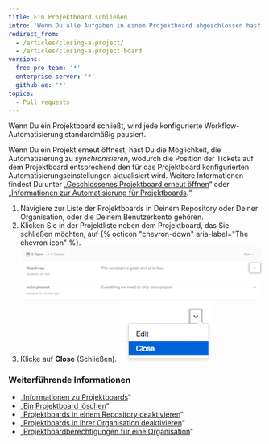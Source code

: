 ```yaml
---
title: Ein Projektboard schließen
intro: 'Wenn Du alle Aufgaben in einem Projektboard abgeschlossen hast oder ein Projektboard nicht mehr benötigst, kannst Du es schließen.'
redirect_from:
  - /articles/closing-a-project/
  - /articles/closing-a-project-board
versions:
  free-pro-team: '*'
  enterprise-server: '*'
  github-ae: '*'
topics:
  - Pull requests
---
```


Wenn Du ein Projektboard schließt, wird jede konfigurierte Workflow-Automatisierung standardmäßig pausiert.

Wenn Du ein Projekt erneut öffnest, hast Du die Möglichkeit, die Automatisierung zu *synchronisieren*, wodurch die Position der Tickets auf dem Projektboard entsprechend den für das Projektboard konfigurierten Automatisierungseinstellungen aktualisiert wird. Weitere Informationen findest Du unter „[Geschlossenes Projektboard erneut öffnen](/articles/reopening-a-closed-project-board)“ oder „[Informationen zur Automatisierung für Projektboards](/articles/about-automation-for-project-boards).“

1. Navigiere zur Liste der Projektboards in Deinem Repository oder Deiner Organisation, oder die Deinem Benutzerkonto gehören.
2. Klicken Sie in der Projektliste neben dem Projektboard, das Sie schließen möchten, auf {% octicon "chevron-down" aria-label="The chevron icon" %}. ![Spitze-Klammer-Symbol rechts neben dem Namen des Projektboards](/assets/images/help/projects/project-list-action-chevron.png)
3. Klicke auf **Close** (Schließen). ![Option „Close“ (Schließen) im Dropdownmenü des Projektboards](/assets/images/help/projects/close-project.png)

### Weiterführende Informationen

- „[Informationen zu Projektboards](/articles/about-project-boards)“
- „[Ein Projektboard löschen](/articles/deleting-a-project-board)“
- „[Projektboards in einem Repository deaktivieren](/articles/disabling-project-boards-in-a-repository)“
- „[Projektboards in Ihrer Organisation deaktivieren](/articles/disabling-project-boards-in-your-organization)“
- „[Projektboardberechtigungen für eine Organisation](/articles/project-board-permissions-for-an-organization)“
